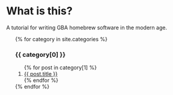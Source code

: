 # What is this?

A tutorial for writing GBA homebrew software in the modern age.

<ol>
  {% for category in site.categories %}
    <h3>{{ category[0] }}</h3>
    <ol>
      {% for post in category[1] %}
        <li><a href="{{ post.url }}">{{ post.title }}</a></li>
      {% endfor %}
    </ol>
  {% endfor %}
</ol>
